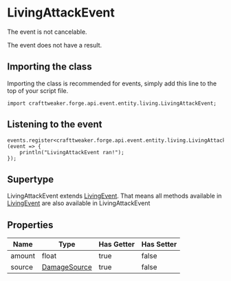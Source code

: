 # LivingAttackEvent

The event is not cancelable.

The event does not have a result.

## Importing the class

Importing the class is recommended for events, simply add this line to the top of your script file.
```zenscript
import crafttweaker.forge.api.event.entity.living.LivingAttackEvent;
```


## Listening to the event

```zenscript
events.register<crafttweaker.forge.api.event.entity.living.LivingAttackEvent>(event => {
    println("LivingAttackEvent ran!");
});
```


## Supertype

LivingAttackEvent extends [LivingEvent](/forge/api/event/entity/living/LivingEvent). That means all methods available in [LivingEvent](/forge/api/event/entity/living/LivingEvent) are also available in LivingAttackEvent

## Properties

|  Name  |                          Type                          | Has Getter | Has Setter |
|--------|--------------------------------------------------------|------------|------------|
| amount | float                                                  | true       | false      |
| source | [DamageSource](/vanilla/api/world/damage/DamageSource) | true       | false      |

